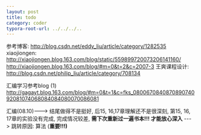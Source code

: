 ```yaml
---
layout: post
title: todo
category: coder
typora-root-url: ../../../..
---
```


参考博客:
http://blog.csdn.net/eddy_liu/article/category/1282535
xiaojiongen:
http://xiaojiongen.blog.163.com/blog/static/559899720073206141160/
http://xiaojiongen.blog.163.com/blog/#m=0&t=2&c=2007-3
王爽课程设计:
http://blog.csdn.net/philip_liu/article/category/708134

汇编学习参考blog (1)
http://gagayt.blog.163.com/blog/#m=0&t=1&c=fks_080067084087089074092081074068084084080070086081

汇编(08.10)---> 结尾做得不是挺好, 后15, 16,17章理解还不是很深刻,
	第15, 16, 17章的实验没有完成, 完成情况较差, __需下次重新过一遍书本!!! 才能放心深入__
---> 跳转原因: 算法 (__重要!!!)__


